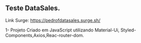 ## Teste DataSales.

Link Surge: https://pedrofdatasales.surge.sh/

1- Projeto Criado em JavaScript utilizando Material-Ui, Styled-Components,Axios,Reac-router-dom.
